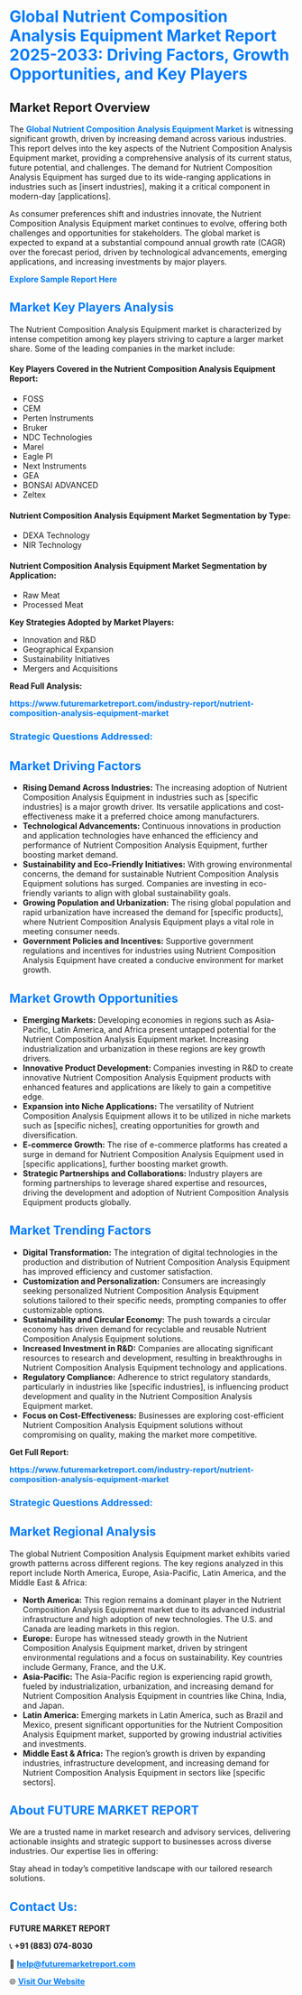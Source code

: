 <h1 style="color: #007BFF;">Global Nutrient Composition Analysis Equipment Market Report 2025-2033: Driving Factors, Growth Opportunities, and Key Players</h1>

<section id="overview">
<h2>Market Report Overview</h2>
<p>The <a href="https://www.futuremarketreport.com/industry-report/nutrient-composition-analysis-equipment-market" style="color: #007BFF; text-decoration: none;"><strong>Global Nutrient Composition Analysis Equipment Market</strong></a> is witnessing significant growth, driven by increasing demand across various industries. This report delves into the key aspects of the Nutrient Composition Analysis Equipment market, providing a comprehensive analysis of its current status, future potential, and challenges. The demand for Nutrient Composition Analysis Equipment has surged due to its wide-ranging applications in industries such as [insert industries], making it a critical component in modern-day [applications].</p>
<p>As consumer preferences shift and industries innovate, the Nutrient Composition Analysis Equipment market continues to evolve, offering both challenges and opportunities for stakeholders. The global market is expected to expand at a substantial compound annual growth rate (CAGR) over the forecast period, driven by technological advancements, emerging applications, and increasing investments by major players.</p>
</section>

<section id="overview">
<p><a href="https://www.futuremarketreport.com/request-sample/reportId=42480" style="color: #007BFF; text-decoration: none;"><strong>Explore Sample Report Here</strong></a></p>
</section>

<section id="key-players">
<h2 style="color: #007BFF;">Market Key Players Analysis</h2>
<p>The Nutrient Composition Analysis Equipment market is characterized by intense competition among key players striving to capture a larger market share. Some of the leading companies in the market include:</p>
<h4>Key Players Covered in the Nutrient Composition Analysis Equipment Report:</h4>
<ul><li>FOSS</li><li>CEM</li><li>Perten Instruments</li><li>Bruker</li><li>NDC Technologies</li><li>Marel</li><li>Eagle PI</li><li>Next Instruments</li><li>GEA</li><li>BONSAI ADVANCED</li><li>Zeltex</li></ul>
<h4>Nutrient Composition Analysis Equipment Market Segmentation by Type:</h4>
<ul><li>DEXA Technology</li><li>NIR Technology</li></ul>

<h4>Nutrient Composition Analysis Equipment Market Segmentation by Application:</h4>
<ul><li>Raw Meat</li><li>Processed Meat</li></ul>
<p><strong>Key Strategies Adopted by Market Players:</strong></p>
<ul>
<li>Innovation and R&D</li>
<li>Geographical Expansion</li>
<li>Sustainability Initiatives</li>
<li>Mergers and Acquisitions</li>
</ul>
</section>

<section>
<p><strong>Read Full Analysis: </strong></p><a href="https://www.futuremarketreport.com/industry-report/nutrient-composition-analysis-equipment-market" style="color: #007BFF; text-decoration: none;"><strong>https://www.futuremarketreport.com/industry-report/nutrient-composition-analysis-equipment-market</strong></a>
<h3 style="color: #007BFF;">Strategic Questions Addressed:</h3>
</section>

<section id="driving-factors">
<h2 style="color: #007BFF;">Market Driving Factors</h2>
<ul>
<li><strong>Rising Demand Across Industries:</strong> The increasing adoption of Nutrient Composition Analysis Equipment in industries such as [specific industries] is a major growth driver. Its versatile applications and cost-effectiveness make it a preferred choice among manufacturers.</li>
<li><strong>Technological Advancements:</strong> Continuous innovations in production and application technologies have enhanced the efficiency and performance of Nutrient Composition Analysis Equipment, further boosting market demand.</li>
<li><strong>Sustainability and Eco-Friendly Initiatives:</strong> With growing environmental concerns, the demand for sustainable Nutrient Composition Analysis Equipment solutions has surged. Companies are investing in eco-friendly variants to align with global sustainability goals.</li>
<li><strong>Growing Population and Urbanization:</strong> The rising global population and rapid urbanization have increased the demand for [specific products], where Nutrient Composition Analysis Equipment plays a vital role in meeting consumer needs.</li>
<li><strong>Government Policies and Incentives:</strong> Supportive government regulations and incentives for industries using Nutrient Composition Analysis Equipment have created a conducive environment for market growth.</li>
</ul>
</section>

<section id="growth-opportunities">
<h2 style="color: #007BFF;">Market Growth Opportunities</h2>
<ul>
<li><strong>Emerging Markets:</strong> Developing economies in regions such as Asia-Pacific, Latin America, and Africa present untapped potential for the Nutrient Composition Analysis Equipment market. Increasing industrialization and urbanization in these regions are key growth drivers.</li>
<li><strong>Innovative Product Development:</strong> Companies investing in R&D to create innovative Nutrient Composition Analysis Equipment products with enhanced features and applications are likely to gain a competitive edge.</li>
<li><strong>Expansion into Niche Applications:</strong> The versatility of Nutrient Composition Analysis Equipment allows it to be utilized in niche markets such as [specific niches], creating opportunities for growth and diversification.</li>
<li><strong>E-commerce Growth:</strong> The rise of e-commerce platforms has created a surge in demand for Nutrient Composition Analysis Equipment used in [specific applications], further boosting market growth.</li>
<li><strong>Strategic Partnerships and Collaborations:</strong> Industry players are forming partnerships to leverage shared expertise and resources, driving the development and adoption of Nutrient Composition Analysis Equipment products globally.</li>
</ul>
</section>

<section id="trending-factors">
<h2 style="color: #007BFF;">Market Trending Factors</h2>
<ul>
<li><strong>Digital Transformation:</strong> The integration of digital technologies in the production and distribution of Nutrient Composition Analysis Equipment has improved efficiency and customer satisfaction.</li>
<li><strong>Customization and Personalization:</strong> Consumers are increasingly seeking personalized Nutrient Composition Analysis Equipment solutions tailored to their specific needs, prompting companies to offer customizable options.</li>
<li><strong>Sustainability and Circular Economy:</strong> The push towards a circular economy has driven demand for recyclable and reusable Nutrient Composition Analysis Equipment solutions.</li>
<li><strong>Increased Investment in R&D:</strong> Companies are allocating significant resources to research and development, resulting in breakthroughs in Nutrient Composition Analysis Equipment technology and applications.</li>
<li><strong>Regulatory Compliance:</strong> Adherence to strict regulatory standards, particularly in industries like [specific industries], is influencing product development and quality in the Nutrient Composition Analysis Equipment market.</li>
<li><strong>Focus on Cost-Effectiveness:</strong> Businesses are exploring cost-efficient Nutrient Composition Analysis Equipment solutions without compromising on quality, making the market more competitive.</li>
</ul>
</section>

<section>
<p><strong>Get Full Report: </strong></p><a href="https://www.futuremarketreport.com/industry-report/nutrient-composition-analysis-equipment-market" style="color: #007BFF; text-decoration: none;"><strong>https://www.futuremarketreport.com/industry-report/nutrient-composition-analysis-equipment-market</strong></a>
<h3 style="color: #007BFF;">Strategic Questions Addressed:</h3>
</section>


<section id="regional-analysis">
<h2 style="color: #007BFF;">Market Regional Analysis</h2>
<p>The global Nutrient Composition Analysis Equipment market exhibits varied growth patterns across different regions. The key regions analyzed in this report include North America, Europe, Asia-Pacific, Latin America, and the Middle East & Africa:</p>
<ul>
<li><strong>North America:</strong> This region remains a dominant player in the Nutrient Composition Analysis Equipment market due to its advanced industrial infrastructure and high adoption of new technologies. The U.S. and Canada are leading markets in this region.</li>
<li><strong>Europe:</strong> Europe has witnessed steady growth in the Nutrient Composition Analysis Equipment market, driven by stringent environmental regulations and a focus on sustainability. Key countries include Germany, France, and the U.K.</li>
<li><strong>Asia-Pacific:</strong> The Asia-Pacific region is experiencing rapid growth, fueled by industrialization, urbanization, and increasing demand for Nutrient Composition Analysis Equipment in countries like China, India, and Japan.</li>
<li><strong>Latin America:</strong> Emerging markets in Latin America, such as Brazil and Mexico, present significant opportunities for the Nutrient Composition Analysis Equipment market, supported by growing industrial activities and investments.</li>
<li><strong>Middle East & Africa:</strong> The region’s growth is driven by expanding industries, infrastructure development, and increasing demand for Nutrient Composition Analysis Equipment in sectors like [specific sectors].</li>
</ul>
</section>

<footer>
<h2 style="color: #007BFF;">About FUTURE MARKET REPORT</h2>
<p>We are a trusted name in market research and advisory services, delivering actionable insights and strategic support to businesses across diverse industries. Our expertise lies in offering:</p>

<p>Stay ahead in today’s competitive landscape with our tailored research solutions.</p>

<h2 style="color: #007BFF;">Contact Us:</h2>
<p><strong>FUTURE MARKET REPORT</strong></p>
<p>📞 <strong>+91 (883) 074-8030</strong></p>
<p>📧 <strong><a href="mailto:help@futuremarketreport.com" style="color: #007BFF;">help@futuremarketreport.com</a></strong></p>
<p>🌐 <strong><a href="https://www.futuremarketreport.com/" style="color: #007BFF;">Visit Our Website</a></strong></p>
</footer>